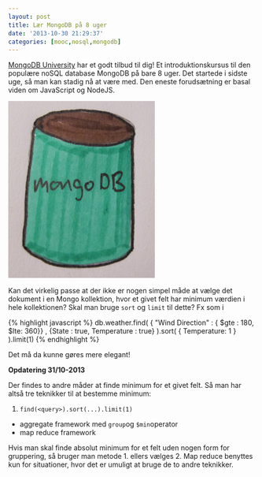 ```yaml
---
layout: post
title: Lær MongoDB på 8 uger
date: '2013-10-30 21:29:37'
categories: [mooc,nosql,mongodb]
---
```

[MongoDB University](https://education.mongodb.com/) har et godt tilbud til dig! Et introduktionskursus til den populære noSQL database MongoDB på bare 8 uger. Det startede i sidste uge, så man kan stadig nå at være med. Den eneste forudsætning er basal viden om JavaScript og NodeJS.

<!--more-->

![center](/images/mongoDB.png)

Kan det virkelig passe at der ikke er nogen simpel måde at vælge det dokument i en Mongo kollektion, hvor et givet felt har minimum værdien i hele kollektionen? Skal man bruge `sort` og `limit` til dette? Fx som i

{% highlight javascript %}
db.weather.find( { "Wind Direction" : { $gte : 180, $lte: 360}} , {State : true, Temperature : true} ).sort( { Temperature: 1 } ).limit(1)
{% endhighlight %}

Det må da kunne gøres mere elegant!

**Opdatering 31/10-2013**

Der findes to andre måder at finde minimum for et givet felt. Så man har altså tre teknikker til at bestemme minimum:

1. `find(<query>).sort(...).limit(1)`
* aggregate framework med `group`og `$min`operator
* map reduce framework

Hvis man skal finde absolut minimum for et felt uden nogen form for gruppering, så bruger man metode 1. ellers vælges 2. Map reduce benyttes kun for situationer, hvor det er umuligt at bruge de to andre teknikker.


